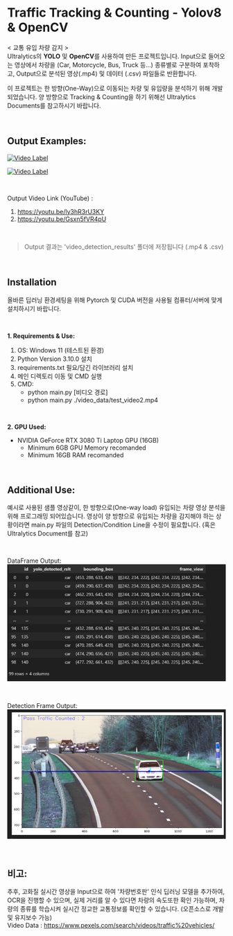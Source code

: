 # Traffic Tracking & Counting - Yolov8 & OpenCV

< 교통 유입 차량 감지 > <br>
Ultralytics의 **YOLO** 및 **OpenCV**를 사용하여 만든 프로젝트입니다. Input으로 들어오는 영상에서 차량을 (Car, Motorcycle, Bus, Truck 등...) 종류별로 구분하여 포착하고, Output으로 분석된 영상(.mp4) 및 데이터 (.csv) 파일들로 반환합니다.

이 프로젝트는 한 방향(One-Way)으로 이동되는 차량 및 유입량을 분석하기 위해 개발되었습니다. 양 방향으로 Tracking & Counting을 하기 위해선 Ultralytics Documents를 참고하시기 바랍니다.

<br>

## Output Examples:

<!-- <video src="./output_samples/sample_output1.mov" controls> </video> -->
<!-- <video src="./output_samples/sample_output1.mov" controls></video> -->
[![Video Label](https://img.youtube.com/vi/ly3hR3rU3KY/0.jpg)](https://youtu.be/ly3hR3rU3KY)

[![Video Label](https://img.youtube.com/vi/Gsxn5fVR4pU/0.jpg)](https://youtu.be/Gsxn5fVR4pU)

<br>

Output Video Link (YouTube) :
1.  https://youtu.be/ly3hR3rU3KY
2.  https://youtu.be/Gsxn5fVR4pU

<br>

>Output 결과는 'video_detection_results' 폴더에 저장됩니다 (.mp4 & .csv)


<br>

## Installation
올바른 딥러닝 환경세팅을 위해 Pytorch 및 CUDA 버전을 사용될 컴퓨터/서버에 맞게 설치하시기 바랍니다.

<br>

**1. Requirements & Use:**
1. OS: Windows 11 (테스트된 환경) 
2. Python Version 3.10.0 설치
3. requirements.txt 필요/담긴 라이브러리 설치
4. 메인 디렉토리 이동 및 CMD 실행
5. CMD:
    - python main.py [비디오 경로]
    - python main.py ./video_data/test_video2.mp4

<br>

**2. GPU Used:**
- NVIDIA GeForce RTX 3080 Ti Laptop GPU (16GB)
  - Minimum 6GB GPU Memory recomanded
  - Minimum 16GB RAM recomanded


<br>


## Additional Use:
예시로 사용된 샘플 영상같이, 한 방향으로(One-way load) 유입되는 차량 영상 분석을 위해 프로그래밍 되어있습니다. 영상이 양 방향으로 유입되는 차량을 감지해야 하는 상황이라면 main.py 파일의 Detection/Condition Line을 수정이 필요합니다. (혹은 Ultralytics Document를 참고)

<br>

DataFrame Output:
![결과 예시](./output_samples/output_df.png)


<br>


Detection Frame Output:
![결과 예시](./output_samples/output_frame_view.png)

<br>

## 비고:
추후, 고화질 실시간 영상을 Input으로 하여 '차량번호판' 인식 딥러닝 모델을 추가하여, OCR을 진행할 수 있으며, 실제 거리를 알 수 있다면 차량의 속도또한 확인 가능하며, 차량의 종류를 학습시켜 실시간 정교한 교통정보를 확인할 수 있습니다. (오픈소스로 개발 및 유지보수 가능)
<br>
Video Data :  https://www.pexels.com/search/videos/traffic%20vehicles/